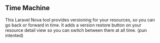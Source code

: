 Time Machine
-
This Laravel Nova tool provides versioning for your resources, so you can go back or forward in time. It adds a version restore button on your resource detail view so you can switch between them at all time. (pun intented)
